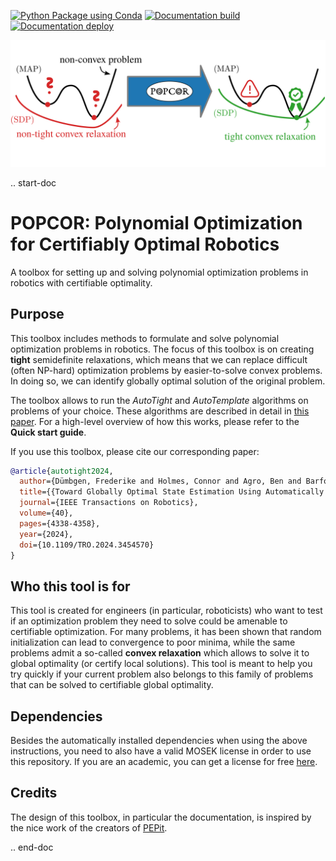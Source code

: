 [![Python Package using Conda](https://github.com/duembgen/popr/actions/workflows/python-package-conda.yml/badge.svg)](https://github.com/duembgen/popr/actions/workflows/python-package-conda.yml)
[![Documentation build](https://github.com/duembgen/popr/actions/workflows/documentation.yml/badge.svg)](https://github.com/duembgen/popr/actions/workflows/documentation.yml)
[![Documentation deploy](https://github.com/duembgen/popcor/actions/workflows/static.yml/badge.svg)](https://github.com/duembgen/popcor/actions/workflows/static.yml)

![](./docs/source/_static/overview.png)

.. start-doc

# POPCOR: Polynomial Optimization for Certifiably Optimal Robotics

A toolbox for setting up and solving polynomial optimization problems in robotics with certifiable optimality.

## Purpose

This toolbox includes methods to formulate and solve polynomial optimization problems in robotics. 
The focus of this toolbox is on creating **tight** semidefinite relaxations, which means that we can
replace difficult (often NP-hard) optimization problems by easier-to-solve convex problems. In doing so, we can identify globally optimal solution of the original problem. 

The toolbox allows to run the *AutoTight* and *AutoTemplate* algorithms on problems of your choice. 
These algorithms are described in detail in [this paper](https://arxiv.org/abs/2308.05783/). For a high-level overview of how this works, please refer to the **Quick start guide**. 

If you use this toolbox, please cite our corresponding paper:
```bibtex
@article{autotight2024,
  author={Dümbgen, Frederike and Holmes, Connor and Agro, Ben and Barfoot, Timothy D.}, 
  title={{Toward Globally Optimal State Estimation Using Automatically Tightened Semidefinite Relaxations}},
  journal={IEEE Transactions on Robotics}, 
  volume={40},
  pages={4338-4358},
  year={2024},
  doi={10.1109/TRO.2024.3454570}
}
```

## Who this tool is for

This tool is created for engineers (in particular, roboticists) who want to test if an optimization problem they need to solve could be amenable to certifiable optimization. For many problems, it has been shown that random initialization can lead to convergence to poor minima, while the same problems admit a so-called **convex relaxation** which allows to solve it to global optimality (or certify local solutions). This tool is meant to help you try quickly if your current problem also belongs to this family of problems that can be solved to certifiable global optimality. 

## Dependencies

Besides the automatically installed dependencies when using the above instructions, you need to also have a valid MOSEK license in order to use this repository. If you are an academic, you can get a license for free [here](https://www.mosek.com/license/request/?i=acp).

## Credits

The design of this toolbox, in particular the documentation, is inspired by the nice work of the creators of [PEPit](https://github.com/PerformanceEstimation/PEPit?tab=readme-ov-file).

.. end-doc
